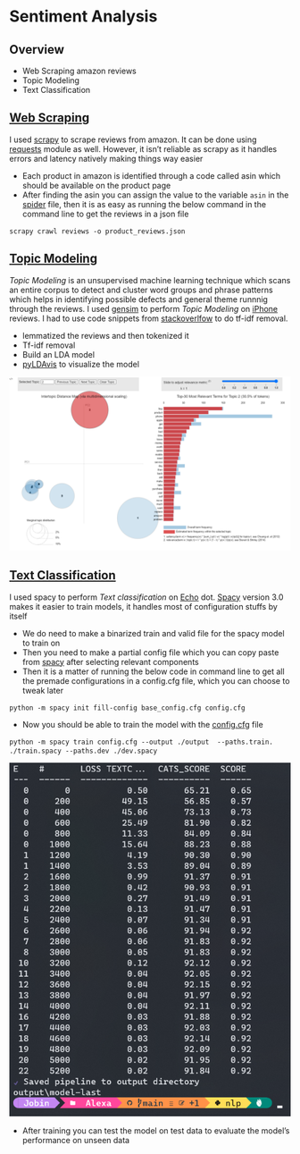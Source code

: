 # Sentiment Analysis

## Overview

- Web Scraping amazon reviews
- Topic Modeling
- Text Classification

## [Web Scraping](https://github.com/Jobin-Nelson/Sentiment_analysis/tree/main/scrape_reviews)

I used [scrapy](https://docs.scrapy.org/en/latest/intro/overview.html) to scrape reviews from amazon. It can be done using [requests](https://docs.python-requests.org/projects/requests-html/en/latest/) module as well. However, it isn’t reliable as scrapy as it handles errors and latency natively making things way easier

- Each product in amazon is identified through a code called asin which should be available on the product page
- After finding the asin you can assign the value to the variable `asin` in the [spider](https://github.com/Jobin-Nelson/Sentiment_analysis/blob/main/scrape_reviews/scrape_reviews/spiders/amazon_reviews.py) file, then it is as easy as running the below command in the command line to get the reviews in a json file

```
scrapy crawl reviews -o product_reviews.json
```

## [Topic Modeling](https://github.com/Jobin-Nelson/Sentiment_analysis/blob/main/iPhone/iPhone_analysis.ipynb)

*Topic Modeling* is an unsupervised machine learning technique which scans an entire corpus to detect and cluster word groups and phrase patterns which helps in identifying possible defects and general theme runnnig through the reviews. I used [gensim](https://radimrehurek.com/gensim/) to perform *Topic Modeling* on [iPhone](https://www.amazon.in/New-Apple-iPhone-12-128GB/product-reviews/B08L5VJWCV/ref=cm_cr_dp_d_show_all_btm?ie=UTF8&reviewerType=all_reviews) reviews. I had to use code snippets from [stackoverlfow](https://stackoverflow.com/questions/24688116/how-to-filter-out-words-with-low-tf-idf-in-a-corpus-with-gensim/35951190) to do tf-idf removal. 

- lemmatized the reviews and then tokenized it
- Tf-idf removal
- Build an LDA model
- [pyLDAvis](https://pyldavis.readthedocs.io/en/latest/readme.html) to visualize the model
  
![image](images/iphone_lda.png)

## [Text Classification](https://github.com/Jobin-Nelson/Sentiment_analysis/blob/main/Alexa/text_class_alexa.ipynb)

I used spacy to perform *Text classification* on [Echo](https://www.amazon.in/Echo-Dot-3rd-Gen/product-reviews/B07PFFMP9P/ref=cm_cr_dp_d_show_all_btm?ie=UTF8&reviewerType=all_reviews) dot. [Spacy](https://spacy.io/) version 3.0 makes it easier to train models, it handles most of configuration stuffs by itself

- We do need to make a binarized train and valid file for the spacy model to train on
- Then you need to make a partial config file which you can copy paste from [spacy](https://spacy.io/usage/training) after selecting relevant components
- Then it is a matter of running the below code in command line to get all the premade configurations in a config.cfg file, which you can choose to tweak later

```
python -m spacy init fill-config base_config.cfg config.cfg
```

- Now you should be able to train the model with the [config.cfg](https://github.com/Jobin-Nelson/Sentiment_analysis/blob/main/Alexa/config.cfg) file

```
python -m spacy train config.cfg --output ./output  --paths.train. ./train.spacy --paths.dev ./dev.spacy
```
![image](images/alexa_text_score.png)

- After training you can test the model on test data to evaluate the model’s performance on unseen data